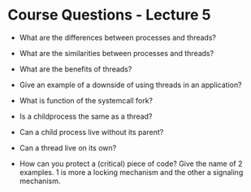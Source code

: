 # Course Questions - Lecture 5


- What are the differences between processes and threads?
>
- What are the similarities between processes and threads?
>
- What are the benefits of threads?
>
- Give an example of a downside of using threads in an application?
>
- What is function of the systemcall fork?
>
- Is a childprocess the same as a thread?
>
- Can a child process live without its parent?
>
- Can a thread live on its own?
>
- How can you protect a (critical) piece of code? Give the name of 2 examples. 1 is more a locking mechanism and the other a signaling mechanism.
>
